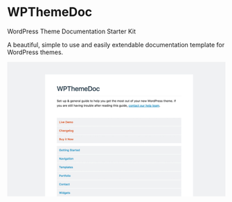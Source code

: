 # WPThemeDoc
WordPress Theme Documentation Starter Kit

A beautiful, simple to use and easily extendable documentation template for WordPress themes.

![Alt text](/images/preview.jpg?raw=true "WPThemeDoc")
